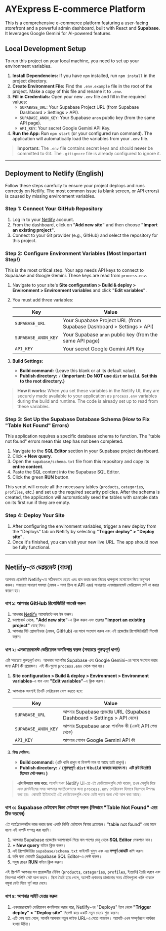 # AYExpress E-commerce Platform

This is a comprehensive e-commerce platform featuring a user-facing storefront and a powerful admin dashboard, built with React and **Supabase**. It leverages Google Gemini for AI-powered features.

## Local Development Setup

To run this project on your local machine, you need to set up your environment variables.

1.  **Install Dependencies:** If you have `npm` installed, run `npm install` in the project directory.
2.  **Create Environment File:** Find the `.env.example` file in the root of the project. Make a copy of this file and rename it to `.env`.
3.  **Fill in Credentials:** Open your new `.env` file and fill in the required values:
    *   `SUPABASE_URL`: Your Supabase Project URL (from Supabase Dashboard > Settings > API).
    *   `SUPABASE_ANON_KEY`: Your Supabase `anon` public key (from the same API page).
    *   `API_KEY`: Your secret Google Gemini API Key.
4.  **Run the App:** Run `npm start` (or your configured run command). The application will automatically load the variables from your `.env` file.

> **Important:** The `.env` file contains secret keys and should **never** be committed to Git. The `.gitignore` file is already configured to ignore it.

---

## Deployment to Netlify (English)

Follow these steps carefully to ensure your project deploys and runs correctly on Netlify. The most common issue (a blank screen, or API errors) is caused by missing environment variables.

### Step 1: Connect Your GitHub Repository

1.  Log in to your [Netlify](https://www.netlify.com/) account.
2.  From the dashboard, click on **"Add new site"** and then choose **"Import an existing project"**.
3.  Connect to your Git provider (e.g., GitHub) and select the repository for this project.

### Step 2: Configure Environment Variables (Most Important Step!)

This is the most critical step. Your app needs API keys to connect to Supabase and Google Gemini. These keys are read from `process.env`.

1.  Navigate to your site's **Site configuration > Build & deploy > Environment > Environment variables** and click **"Edit variables"**.
2.  You must add three variables:

    | Key                 | Value                                                              |
    | ------------------- | ------------------------------------------------------------------ |
    | `SUPABASE_URL`      | Your Supabase Project URL (from Supabase Dashboard > Settings > API) |
    | `SUPABASE_ANON_KEY` | Your Supabase `anon` public key (from the same API page)             |
    | `API_KEY`           | Your secret Google Gemini API Key                                  |

3.  **Build Settings:**
    *   **Build command:** (Leave this blank or at its default value).
    *   **Publish directory:** `/` **(Important: Do NOT use `dist` or `build`. Set this to the root directory.)**

> **How it works:** When you set these variables in the Netlify UI, they are securely made available to your application as `process.env` variables during the build and runtime. The code is already set up to read from these variables.

### Step 3: Set Up the Supabase Database Schema (How to Fix "Table Not Found" Errors)

This application requires a specific database schema to function. The "table not found" errors mean this step has not been completed.

1.  Navigate to the **SQL Editor** section in your Supabase project dashboard.
2.  Click **+ New query**.
3.  Open the `supabase/schema.txt` file from this repository and copy its **entire content**.
4.  Paste the SQL content into the Supabase SQL Editor.
5.  Click the green **RUN** button.

This script will create all the necessary tables (`products`, `categories`, `profiles`, etc.) and set up the required security policies. After the schema is created, the application will automatically seed the tables with sample data on its first run if they are empty.

### Step 4: Deploy Your Site

1.  After configuring the environment variables, trigger a new deploy from the "Deploys" tab on Netlify by selecting **"Trigger deploy" > "Deploy site"**.
2.  Once it's finished, you can visit your new live URL. The app should now be fully functional.

---

## Netlify-তে ডেপ্লয়মেন্ট (বাংলা)

আপনার প্রজেক্টটি Netlify-তে সঠিকভাবে ডেপ্লয় এবং রান করার জন্য নিচের ধাপগুলো মনোযোগ দিয়ে অনুসরণ করুন। সবচেয়ে সাধারণ সমস্যা (যেমন - সাদা স্ক্রিন বা API এরর) সাধারণত এনভায়রনমেন্ট ভেরিয়েবল সেট না করার কারণে হয়।

### ধাপ ১: আপনার GitHub রিপোজিটরি কানেক্ট করুন

1.  আপনার [Netlify](https://www.netlify.com/) অ্যাকাউন্টে লগ ইন করুন।
2.  ড্যাশবোর্ড থেকে, **"Add new site"**-এ ক্লিক করুন এবং তারপর **"Import an existing project"** বেছে নিন।
3.  আপনার গিট প্রোভাইডার (যেমন, GitHub) এর সাথে সংযোগ করুন এবং এই প্রজেক্টের রিপোজিটররিটি সিলেক্ট করুন।

### ধাপ ২: এনভায়রনমেন্ট ভেরিয়েবল কনফিগার করুন (সবচেয়ে গুরুত্বপূর্ণ ধাপ!)

এটি সবচেয়ে গুরুত্বপূর্ণ ধাপ। আপনার অ্যাপটির Supabase এবং Google Gemini-এর সাথে সংযোগ করার জন্য API কী প্রয়োজন। এই কী-গুলো `process.env` থেকে পড়া হয়।

1.  **Site configuration > Build & deploy > Environment > Environment variables**-এ যান এবং **"Edit variables"**-এ ক্লিক করুন।
2.  আপনাকে অবশ্যই তিনটি ভেরিয়েবল যোগ করতে হবে:

    | Key                 | Value                                                              |
    | ------------------- | ------------------------------------------------------------------ |
    | `SUPABASE_URL`      | আপনার Supabase প্রজেক্টের URL (Supabase Dashboard > Settings > API থেকে) |
    | `SUPABASE_ANON_KEY` | আপনার Supabase `anon` পাবলিক কী (একই API পেজ থেকে)                   |
    | `API_KEY`           | আপনার গোপন Google Gemini API কী                                    |

3.  **বিল্ড সেটিংস:**
    *   **Build command:** (এটি খালি রাখুন বা ডিফল্ট মান যা আছে তাই রাখুন)।
    *   **Publish directory:** `/` **(গুরুত্বপূর্ণ: `dist` বা `build` ব্যবহার করবেন না। এটি রুট ডিরেক্টরি হিসেবে সেট করুন।)**

> **এটা কিভাবে কাজ করে:** আপনি যখন Netlify UI-তে এই ভেরিয়েবলগুলি সেট করেন, তখন সেগুলি বিল্ড এবং রানটাইমের সময় আপনার অ্যাপ্লিকেশনের জন্য `process.env` ভেরিয়েবল হিসাবে নিরাপদে উপলব্ধ করা হয়। কোডটি ইতিমধ্যেই এই ভেরিয়েবলগুলি থেকে ডেটা পড়ার জন্য সেট আপ করা আছে।

### ধাপ ৩: Supabase ডেটাবেস স্কিমা সেটআপ করুন (কিভাবে "Table Not Found" এরর ঠিক করবেন)

এই অ্যাপ্লিকেশনটির কাজ করার জন্য একটি নির্দিষ্ট ডেটাবেস স্কিমার প্রয়োজন। "table not found" এরর মানে হলো এই ধাপটি সম্পন্ন করা হয়নি।

1.  আপনার Supabase প্রজেক্টের ড্যাশবোর্ডে গিয়ে বাম পাশের মেনু থেকে **SQL Editor** সেকশনে যান।
2.  **+ New query** বাটনে ক্লিক করুন।
3.  এই রিপোজিটরির `supabase/schema.txt` ফাইলটি খুলুন এবং এর **সম্পূর্ণ কোডটি** কপি করুন।
4.  কপি করা কোডটি Supabase SQL Editor-এ পেস্ট করুন।
5.  সবুজ রঙের **RUN** বাটনে ক্লিক করুন।

এই স্ক্রিপ্টটি আপনার সব প্রয়োজনীয় টেবিল (`products`, `categories`, `profiles`, ইত্যাদি) তৈরি করবে এবং নিরাপত্তা পলিসি সেট আপ করবে। স্কিমা তৈরি হয়ে গেলে, অ্যাপটি প্রথমবার চালানোর সময় টেবিলগুলো খালি থাকলে নমুনা ডেটা দিয়ে পূর্ণ করে দেবে।

### ধাপ ৪: আপনার সাইট ডেপ্লয় করুন

1.  এনভায়রনমেন্ট ভেরিয়েবল কনফিগার করার পরে, Netlify-এর "Deploys" ট্যাব থেকে **"Trigger deploy" > "Deploy site"** সিলেক্ট করে একটি নতুন ডেপ্লয় শুরু করুন।
2.  এটি শেষ হয়ে গেলে, আপনি আপনার নতুন লাইভ URL-এ যেতে পারবেন। অ্যাপটি এখন সম্পূর্ণরূপে কার্যকর হওয়া উচিত।